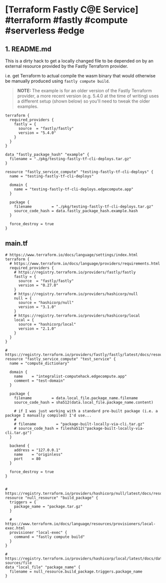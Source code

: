 # [Terraform Fastly C@E Service] #terraform #fastly #compute #serverless #edge

## 1. README.md

This is a dirty hack to get a locally changed file to be depended on by an external resource provided by the Fastly Terraform provider.

i.e. get Terraform to actual compile the wasm binary that would otherwise be manually produced using `fastly compute build`.

> **NOTE:** The example is for an older version of the Fastly Terraform provider, a more recent version (e.g. 5.4.0 at the time of writing) uses a different setup (shown below) so you'll need to tweak the older examples.

```hcl
terraform {
  required_providers {
    fastly = {
      source  = "fastly/fastly"
      version = "5.4.0"
    }
  }
}

data "fastly_package_hash" "example" {
  filename = "./pkg/testing-fastly-tf-cli-deploys.tar.gz"
}

resource "fastly_service_compute" "testing-fastly-tf-cli-deploys" {
  name = "testing-fastly-tf-cli-deploys"

  domain {
    name = "testing-fastly-tf-cli-deploys.edgecompute.app"
  }

  package {
    filename         = "./pkg/testing-fastly-tf-cli-deploys.tar.gz"
    source_code_hash = data.fastly_package_hash.example.hash
  }

  force_destroy = true
}
```

## main.tf

```hcl
# https://www.terraform.io/docs/language/settings/index.html
terraform {
  # https://www.terraform.io/docs/language/providers/requirements.html
  required_providers {
    # https://registry.terraform.io/providers/fastly/fastly
    fastly = {
      source  = "fastly/fastly"
      version = "0.27.0"
    }
    # https://registry.terraform.io/providers/hashicorp/null
    null = {
      source = "hashicorp/null"
      version = "3.1.0"
    }
    # https://registry.terraform.io/providers/hashicorp/local
    local = {
      source = "hashicorp/local"
      version = "2.1.0"
    }
  }
}

# https://registry.terraform.io/providers/fastly/fastly/latest/docs/resources/service_compute
resource "fastly_service_compute" "test_service" {
  name = "compute_dictionary"

  domain {
    name    = "integralist-computehack.edgecompute.app"
    comment = "test-domain"
  }

  package {
    filename         = data.local_file.package_name.filename
    source_code_hash = sha512(data.local_file.package_name.content)
    
    # if I was just working with a standard pre-built package (i.e. a package I manually compiled) I'd use...
    #
    # filename         = "package-built-locally-via-cli.tar.gz"
    # source_code_hash = filesha512("package-built-locally-via-cli.tar.gz")
  }

  backend {
    address = "127.0.0.1"
    name    = "originless"
    port    = 80
  }

  force_destroy = true
}


# https://registry.terraform.io/providers/hashicorp/null/latest/docs/resources/resource
resource "null_resource" "build_package" {
  triggers = {
    package_name = "package.tar.gz"
  }
  
  # https://www.terraform.io/docs/language/resources/provisioners/local-exec.html
  provisioner "local-exec" {
    command = "fastly compute build" 
  }
}

# https://registry.terraform.io/providers/hashicorp/local/latest/docs/data-sources/file
data "local_file" "package_name" {
  filename = null_resource.build_package.triggers.package_name
}
```

